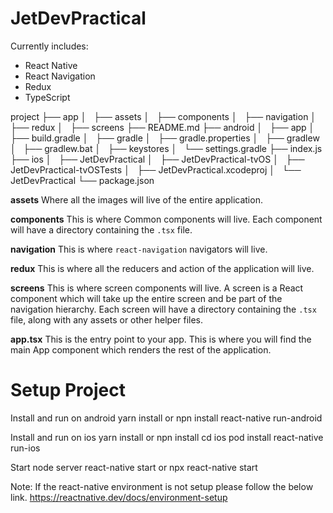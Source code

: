 # JetDevPractical

Currently includes:

- React Native
- React Navigation
- Redux
- TypeScript

project
├── app
│   ├── assets
│   ├── components
│   ├── navigation
│   ├── redux
│   ├── screens
├── README.md
├── android
│   ├── app
│   ├── build.gradle
│   ├── gradle
│   ├── gradle.properties
│   ├── gradlew
│   ├── gradlew.bat
│   ├── keystores
│   └── settings.gradle
├── index.js
├── ios
│   ├── JetDevPractical
│   ├── JetDevPractical-tvOS
│   ├── JetDevPractical-tvOSTests
│   ├── JetDevPractical.xcodeproj
│   └── JetDevPractical
└── package.json

**assets** Where all the images will live of the entire application.

**components**
This is where Common components will live. Each component will have a directory containing the `.tsx` file.

**navigation**
This is where `react-navigation` navigators will live.

**redux**
This is where all the reducers and action of the application will live.

**screens**
This is where screen components will live. A screen is a React component which will take up the entire screen and be part of the navigation hierarchy. Each screen will have a directory containing the `.tsx` file, along with any assets or other helper files.

**app.tsx** This is the entry point to your app. This is where you will find the main App component which renders the rest of the application.

# Setup Project

Install and run on android
yarn install or npn install
react-native run-android

Install and run on ios
yarn install or npn install
cd ios
pod install
react-native run-ios

Start node server
react-native start or npx react-native start

Note: If the react-native environment is not setup please follow the below link.
https://reactnative.dev/docs/environment-setup

